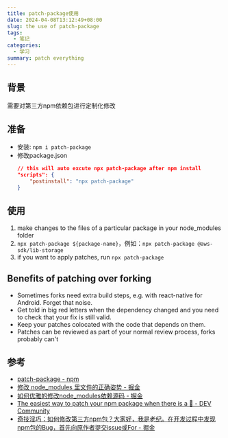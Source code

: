 ```yaml
---
title: patch-package使用
date: 2024-04-08T13:12:49+08:00
slug: the use of patch-package
tags:
  - 笔记
categories:
  - 学习
summary: patch everything
---
```


## 背景
需要对第三方npm依赖包进行定制化修改

## 准备
- 安装: `npm i patch-package`
- 修改package.json
    ```json
    // this will auto excute npx patch-package after npm install
    "scripts": {
        "postinstall": "npx patch-package"
    }
    ```

## 使用
1.  make changes to the files of a particular package in your node_modules folder
2.  `npx patch-package ${package-name}`，例如：`npx patch-package @aws-sdk/lib-storage`
3.  if you want to apply patches, run `npx patch-package`

## Benefits of patching over forking
- Sometimes forks need extra build steps, e.g. with react-native for Android. Forget that noise.
- Get told in big red letters when the dependency changed and you need to check that your fix is still valid.
- Keep your patches colocated with the code that depends on them.
- Patches can be reviewed as part of your normal review process, forks probably can't

## 参考
- [patch-package - npm](https://www.npmjs.com/package/patch-package)
- [修改 node_modules 里文件的正确姿势 - 掘金](https://juejin.cn/post/6949906434997878791)
- [如何优雅的修改node_modules依赖源码 - 掘金](https://juejin.cn/post/7094556624387309582?from=search-suggest)
- [The easiest way to patch your npm package when there is a 🐛 - DEV Community](https://dev.to/zhnedyalkow/the-easiest-way-to-patch-your-npm-package-4ece)
- [奇技淫巧：如何修改第三方npm包？大家好，我是老纪。在开发过程中发现npm包的Bug，首先向原作者提交issue或For - 掘金](https://juejin.cn/post/7356534347509497919 )
